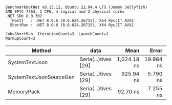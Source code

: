 ```

BenchmarkDotNet v0.13.12, Ubuntu 22.04.4 LTS (Jammy Jellyfish)
AMD EPYC 7763, 1 CPU, 4 logical and 2 physical cores
.NET SDK 8.0.302
  [Host]   : .NET 8.0.6 (8.0.624.26715), X64 RyuJIT AVX2
  ShortRun : .NET 8.0.6 (8.0.624.26715), X64 RyuJIT AVX2

Job=ShortRun  IterationCount=3  LaunchCount=1  
WarmupCount=3  

```
| Method                  | data                 | Mean        | Error     | StdDev   | Min         | Max         | Gen0   | Allocated |
|------------------------ |--------------------- |------------:|----------:|---------:|------------:|------------:|-------:|----------:|
| SystemTextJson          | Seria(...)tives [29] | 1,024.18 ns | 19.984 ns | 1.095 ns | 1,022.99 ns | 1,025.14 ns | 0.0038 |     464 B |
| SystemTextJsonSourceGen | Seria(...)tives [29] |   925.94 ns |  5.790 ns | 0.317 ns |   925.62 ns |   926.26 ns | 0.0067 |     568 B |
| MemoryPack              | Seria(...)tives [29] |    92.70 ns |  7.255 ns | 0.398 ns |    92.26 ns |    93.02 ns | 0.0014 |     120 B |
